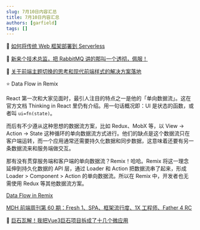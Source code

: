 ```yaml
---
slug: 7月10日内容汇总
title: 7月10日内容汇总
authors: [garfield]
tags: []
---
```


📒 [如何将传统 Web 框架部署到 Serverless](https://mp.weixin.qq.com/s/XvX6b3i9D197s3voXRcemQ)

📒 [新来个技术总监，把 RabbitMQ 讲的那叫一个透彻，佩服！](https://mp.weixin.qq.com/s/pxHGM-hOJISEoBHGZch5Ag)

📒 [关于前端主题切换的思考和现代前端样式的解决方案落地](https://mp.weixin.qq.com/s/0xTZcE3MPezRl3LILR8a_w)

⭐️ Data Flow in Remix

React 第一次和大家见面时，最引人注目的特点之一是他的「单向数据流」。这在官方文档 Thinking in React 里仍有介绍。用一句话概况即：UI 是状态的函数，或者叫 `ui=fn(state)`。

而后有不少遵从这种思想的数据流方案，比如 Redux、MobX 等，以 View -> Action -> State 这种循环的单向数据流方式进行。他们的缺点是这个数据流只在客户端运转，而一个应用通常还需要持久化数据和同步数据，这意味着还要有另一条数据流来和服务端做交互。

那有没有贯穿服务端和客户端的单向数据流？Remix！哈哈。Remix 将这一理念延伸到持久化数据的 API 层，通过 Loader 和 Action 把数据流串了起来，形成 Loader > Component > Action 的单向数据流。所以在 Remix 中，开发者也无需使用 Redux 等其他数据流方案。

[Data Flow in Remix](https://remix.run/blog/remix-data-flow)

[MDH 前端周刊第 60 期：Fresh 1、SPA、框架流行度、1X 工程师、Father 4 RC](https://mp.weixin.qq.com/s/fGaE_pGiC2BKKVKO0Fdj_g)

📒 [巨石瓦解！我把Vue3巨石项目拆成了十几个微应用](https://mp.weixin.qq.com/s/sqxRB63edItCT3vEzyJojA)
